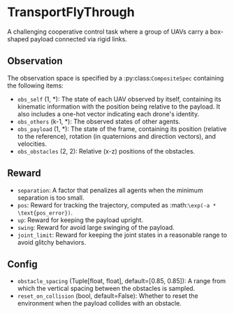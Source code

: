 # TransportFlyThrough

A challenging cooperative control task where a group of UAVs carry a box-shaped payload connected via
rigid links.

## Observation

The observation space is specified by a :py:class:`CompositeSpec` containing the following items:

- `obs_self` (1, \*): The state of each UAV observed by itself, containing its kinematic
information with the position being relative to the payload. It also includes a one-hot
vector indicating each drone's identity.
- `obs_others` (k-1, \*): The observed states of other agents.
- `obs_payload` (1, \*): The state of the frame, containing its position (relative to the
reference), rotation (in quaternions and direction vectors), and velocities.
- `obs_obstacles` (2, 2): Relative (x-z) positions of the obstacles.

## Reward

- `separation`: A factor that penalizes all agents when the minimum separation is too small.
- `pos`: Reward for tracking the trajectory, computed as :math:`\exp(-a * \text{pos_error})`.
- `up`: Reward for keeping the payload upright.
- `swing`: Reward for avoid large swinging of the payload.
- `joint_limit`: Reward for keeping the joint states in a reasonable range to avoid glitchy behaviors.

## Config

- `obstacle_spacing` (Tuple[float, float], default=[0.85, 0.85]): A range from which the vertical spacing between the
obstacles is sampled.
- `reset_on_collision` (bool, default=False): Whether to reset the environment when the payload collides with an
obstacle.
